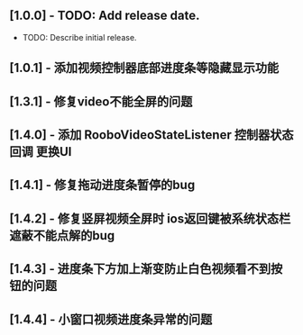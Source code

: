 ## [1.0.0] - TODO: Add release date.

* TODO: Describe initial release.

## [1.0.1] - 添加视频控制器底部进度条等隐藏显示功能
## [1.3.1] - 修复video不能全屏的问题
## [1.4.0] - 添加 RooboVideoStateListener 控制器状态回调 更换UI
## [1.4.1] - 修复拖动进度条暂停的bug
## [1.4.2] - 修复竖屏视频全屏时 ios返回键被系统状态栏遮蔽不能点解的bug
## [1.4.3] - 进度条下方加上渐变防止白色视频看不到按钮的问题
## [1.4.4] - 小窗口视频进度条异常的问题
